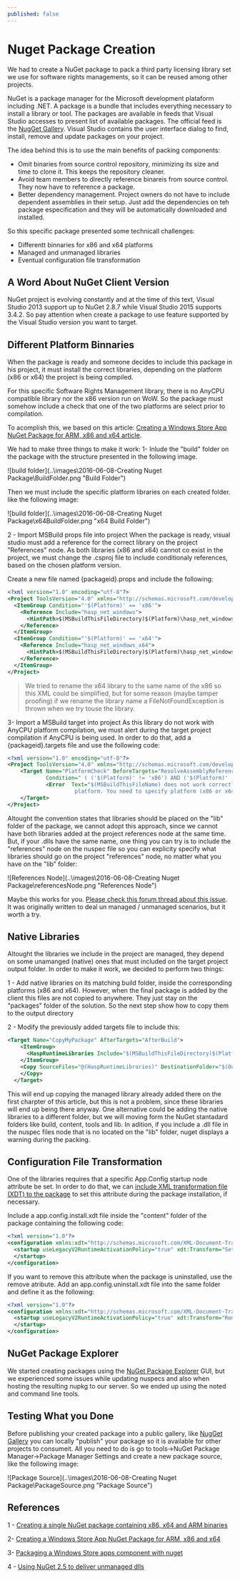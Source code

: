 ```yaml
---
published: false
---
```

Nuget Package Creation
====================

We had to create a NuGet package to pack a third party licensing library set we use for software rights managements, so it can be reused among other projects.

NuGet is a package manager for the Microsoft development plataform including .NET. A package is a bundle that includes everything necessary to install a library or tool. The packages are available in feeds that Visual Studio accesses to present list of available packages. The official feed is the [NugGet Gallery](http://nuget.org/). Visual Studio contains the user interface dialog to find, install, remove and update packages on your project.

The idea behind this is to use the main benefits of packing components:

* Omit binaries from source control repository, minimizing its size and time to clone it. This keeps the repository cleaner.
* Avoid team members to directly reference binareis from source control. They now have to reference a package.
* Better dependency management. Project owners do not have to include dependent assemblies in their setup. Just add the dependencies on teh package especification and they will be automatically downloaded and installed.

So this specific package presented some technicall challenges:

* Differentt binnaries for x86 and x64 platforms
* Managed and unmanaged libraries
* Eventual configuration file transformation

## A Word About NuGet Client Version

NuGet project is evolving constantly and at the time of this text, Visual Studio 2013 support up to NuGet 2.8.7
while Visual Studio 2015 supports 3.4.2. So pay attention when create a package to use feature supported by the Visual Studio version you want to target.

## Different Platform Binnaries
When the package is ready and someone decides to include this package in his project, it must install the correct libraries, depending on the platform (x86 or x64) the project is being compiled.

For this specific Software Rights Management library, there is no AnyCPU compatible library nor the x86 version run on WoW. So the package must somehow include a check that one of the two platforms are select prior to compilation.

To acomplish this, we based on this article: [Creating a Windows Store App NuGet Package for ARM, x86 and x64 article](http://dontcodetired.com/blog/post/Creating-a-Windows-Store-App-NuGet-Package-for-ARM-x86-and-x64).

We had to make three things to make it work:
1- Inlude the "build" folder on the package with the structure presented in the following image.


![build folder](..\images\2016-06-08-Creating Nuget Package\BuildFolder.png "Build Folder")

 Then we must include the specific platform libraries on each created folder. like the following image:

 ![build folder](..\images\2016-06-08-Creating Nuget Package\x64BuildFolder.png "x64 Build Folder")

2 - Import MSBuild props file into project
When the package is ready, visual studio must add a reference for the correct library on the project "References" node. As both libraries (x86 and x64) cannot co exist in the project, we must change the .csproj file to include conditionaly references, based on the chosen platform version.

Create a new file named {packageid}.props and include the following:

```xml
<?xml version="1.0" encoding="utf-8"?>
<Project ToolsVersion="4.0" xmlns="http://schemas.microsoft.com/developer/msbuild/2003">
  <ItemGroup Condition="'$(Platform)' == 'x86'">
    <Reference Include="hasp_net_windows">
      <HintPath>$(MSBuildThisFileDirectory)$(Platform)\hasp_net_windows.dll</HintPath>
    </Reference>
  </ItemGroup>
  <ItemGroup Condition="'$(Platform)' == 'x64'">
    <Reference Include="hasp_net_windows_x64">
      <HintPath>$(MSBuildThisFileDirectory)$(Platform)\hasp_net_windows_x64.dll</HintPath>
    </Reference>
  </ItemGroup>
</Project>
```

> We tried to rename the x64 library to the same name of the x86 so this XML could be simplified, but for some reason (maybe tamper proofing) if we rename the library name a FileNotFoundException is thrown when we try touse the library.

3- Import a MSBuild target into project
As this library do not work with AnyCPU platform compilation, we must alert during the target project compilation if AnyCPU is being used. In order to do that, add a {packageid}.targets file and use the following code:

```xml
<?xml version="1.0" encoding="utf-8"?>
<Project ToolsVersion="4.0" xmlns="http://schemas.microsoft.com/developer/msbuild/2003">
    <Target Name="PlatformCheck" BeforeTargets="ResolveAssemblyReferences"
            Condition=" ( ('$(Platform)' != 'x86') AND ('$(Platform)' != 'x64') )">
            <Error  Text="$(MSBuildThisFileName) does not work correctly on '$(Platform)' 
                     platform. You need to specify platform (x86 or x64)." />
    </Target>
</Project> 
```

Altought the convention states that libraries should be placed on the "lib" folder of the package, we cannot adopt this approach, since we cannot have both libraries added at the project references node at the same time. But, if your .dlls have the same name, one thing you can try is to include the "references" node on the nuspec file so you can explicity specify what libraries should go on the project "references" node, no matter what you have on the "lib" folder:
 
 ![References Node](..\images\2016-06-08-Creating Nuget Package\referencesNode.png "References Node")

Maybe this works for you. [Please check this forum thread about this issue](http://stackoverflow.com/questions/10198428/nuget-where-to-place-dlls-for-unmanaged-libraries). It was originally written to deal un managed / unmanaged scenarios, but it worth a try.


## Native Libraries

Altought the libraries we include in the project are managed, they depend on some unamanged (native) ones that must included on the target project output folder. In order to make it work, we decided to perform two things:

1 - Add native libraries on its matching build folder, inside the corresponding platforms (x86 and x64). However, when the final package is added by the client this files are not copied to anywhere. They just stay on the "packages" folder of the solution. So the next step show how to copy them to the output directory

2 - Modify the previously added targets file to include this:

```xml
<Target Name="CopyMyPackage" AfterTargets="AfterBuild">
    <ItemGroup>
      <HaspRuntimeLibraries Include="$(MSBuildThisFileDirectory)$(Platform)\*.*"/>
    </ItemGroup>
    <Copy SourceFiles="@(HaspRuntimeLibraries)" DestinationFolder="$(OutputPath)">
    </Copy>
  </Target> 
  ```
  This will end up copying the managed library already added there on the first charpter of this article, but this is not a problem, since these libraries will end up being there anyway. One alternative could be adding the native libraries to a different folder, but we will moving form the NuGet stantadard folders like build, content, tools and lib. In adition, if you include a .dll file in the nuspec files node that is no located on the "lib" folder, nuget displays a warning during the packing.

## Configuration File Transformation
One of the libraries requires that a specific App.Config startup node attribute be set. In order to do that, we can [include XML transformation file (XDT) to the package](https://docs.nuget.org/create/configuration-file-and-source-code-transformations) to set this attribute during the package installation, if necessary.

Include a app.config.install.xdt file inside the "content" folder of the package containing the following code:
```xml
<?xml version="1.0"?>
<configuration xmlns:xdt="http://schemas.microsoft.com/XML-Document-Transform">
  <startup useLegacyV2RuntimeActivationPolicy="true" xdt:Transform="SetAttributes(useLegacyV2RuntimeActivationPolicy)">
  </startup>
</configuration>
```

If you want to remove this attribute when the package is uninstalled, use the remove atribute. Add an app.config.uninstall.xdt file into the same folder and define it as the following:

```xml
<?xml version="1.0"?>
<configuration xmlns:xdt="http://schemas.microsoft.com/XML-Document-Transform">
  <startup useLegacyV2RuntimeActivationPolicy="true" xdt:Transform="RemoveAttributes(useLegacyV2RuntimeActivationPolicy)">
  </startup>
</configuration>
```

## NuGet Package Explorer
We started creating packages using the [NuGet Package Explorer](https://github.com/NuGetPackageExplorer/NuGetPackageExplorer) GUI, but we experienced some issues while updating nuspecs and also when hosting the resulting nupkg to our server. So we ended up using the noted and command line tools.

## Testing What you Done
Before publishing your created package into a public gallery, like [NugGet Gallery](http://nuget.org/) you can locally "publish" your package so it is available for other projects to consumeit.
All you need to do is go to tools->NuGet Package Manager->Package Manager Settings and create a new package source, like the following image:

 ![Package Source](..\images\2016-06-08-Creating Nuget Package\PackageSource.png "Package Source")

## References
1 - [Creating a single NuGet package containing x86, x64 and ARM binaries](https://wpfspark.wordpress.com/2016/01/21/wpfspark-uwp-creating-a-single-nuget-package-containing-x86-x64-and-arm-binaries/)

2- [Creating a Windows Store App NuGet Package for ARM, x86 and x64](http://dontcodetired.com/blog/post/Creating-a-Windows-Store-App-NuGet-Package-for-ARM-x86-and-x64)

3- [Packaging a Windows Store apps component with nuget](https://blogs.msdn.microsoft.com/mim/2013/09/02/packaging-a-windows-store-apps-component-with-nuget-part-2/)

4 - [Using NuGet 2.5 to deliver unmanaged dlls](http://alski.net/post/2013/05/23/Using-NuGet-25-to-deliver-unmanaged-dlls.aspx)
